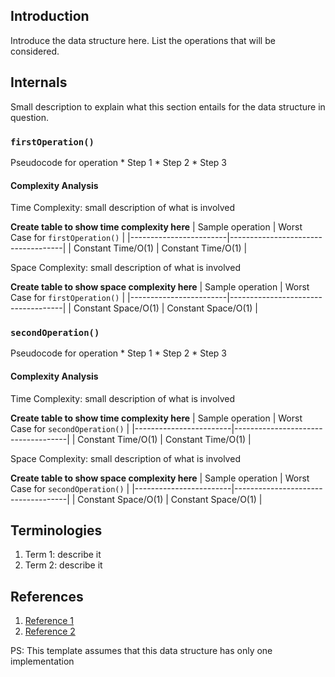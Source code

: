 ## Introduction
Introduce the data structure here. List the operations that will be considered.

## Internals
Small description to explain what this section entails for the data structure in question.

### `firstOperation()`
Pseudocode for operation
    * Step 1
    * Step 2
    * Step 3

#### Complexity Analysis
Time Complexity: small description of what is involved

**Create table to show time complexity here**
| Sample operation       | Worst Case for `firstOperation()`  |
|------------------------|------------------------------------|
| Constant Time/O(1)     | Constant Time/O(1)                 |

Space Complexity: small description of what is involved

**Create table to show space complexity here**
| Sample operation       | Worst Case for `firstOperation()`  |
|------------------------|------------------------------------|
| Constant Space/O(1)     | Constant Space/O(1)               |

### `secondOperation()`
Pseudocode for operation
    * Step 1
    * Step 2
    * Step 3

#### Complexity Analysis
Time Complexity: small description of what is involved

**Create table to show time complexity here**
| Sample operation       | Worst Case for `secondOperation()` |
|------------------------|------------------------------------|
| Constant Time/O(1)     | Constant Time/O(1)                 |

Space Complexity: small description of what is involved

**Create table to show space complexity here**
| Sample operation       | Worst Case for `secondOperation()` |
|------------------------|------------------------------------|
| Constant Space/O(1)    | Constant Space/O(1)                |

## Terminologies
1. Term 1: describe it
2. Term 2: describe it

## References
1. [Reference 1](link-to-reference)
2. [Reference 2](link-to-reference)

PS: This template assumes that this data structure has only one implementation